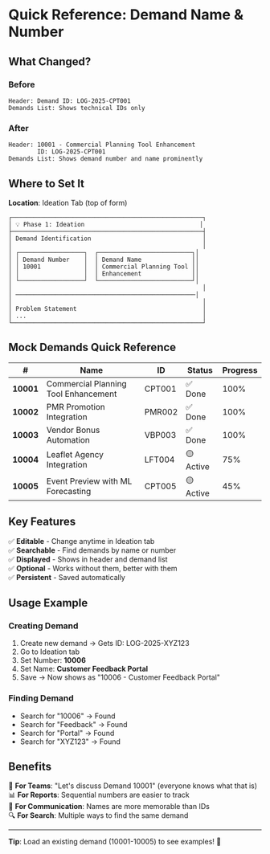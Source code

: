 # Quick Reference: Demand Name & Number

## What Changed?

### Before
```
Header: Demand ID: LOG-2025-CPT001
Demands List: Shows technical IDs only
```

### After
```
Header: 10001 - Commercial Planning Tool Enhancement
        ID: LOG-2025-CPT001
Demands List: Shows demand number and name prominently
```

## Where to Set It

**Location**: Ideation Tab (top of form)

```
┌─────────────────────────────────────────────────────┐
│ 💡 Phase 1: Ideation                                │
├─────────────────────────────────────────────────────┤
│ Demand Identification                               │
│                                                     │
│ ┌──────────────────┐  ┌──────────────────────────┐│
│ │ Demand Number    │  │ Demand Name              ││
│ │ 10001            │  │ Commercial Planning Tool ││
│ │                  │  │ Enhancement              ││
│ └──────────────────┘  └──────────────────────────┘│
│                                                     │
│ ──────────────────────────────────────────────────│
│                                                     │
│ Problem Statement                                   │
│ ...                                                 │
└─────────────────────────────────────────────────────┘
```

## Mock Demands Quick Reference

| # | Name | ID | Status | Progress |
|---|------|-----|--------|----------|
| **10001** | Commercial Planning Tool Enhancement | CPT001 | ✅ Done | 100% |
| **10002** | PMR Promotion Integration | PMR002 | ✅ Done | 100% |
| **10003** | Vendor Bonus Automation | VBP003 | ✅ Done | 100% |
| **10004** | Leaflet Agency Integration | LFT004 | 🟡 Active | 75% |
| **10005** | Event Preview with ML Forecasting | CPT005 | 🟡 Active | 45% |

## Key Features

✅ **Editable** - Change anytime in Ideation tab  
✅ **Searchable** - Find demands by name or number  
✅ **Displayed** - Shows in header and demand list  
✅ **Optional** - Works without them, better with them  
✅ **Persistent** - Saved automatically  

## Usage Example

### Creating Demand
1. Create new demand → Gets ID: LOG-2025-XYZ123
2. Go to Ideation tab
3. Set Number: **10006**
4. Set Name: **Customer Feedback Portal**
5. Save → Now shows as "10006 - Customer Feedback Portal"

### Finding Demand
- Search for "10006" → Found
- Search for "Feedback" → Found  
- Search for "Portal" → Found
- Search for "XYZ123" → Found

## Benefits

👥 **For Teams**: "Let's discuss Demand 10001" (everyone knows what that is)  
📊 **For Reports**: Sequential numbers are easier to track  
💬 **For Communication**: Names are more memorable than IDs  
🔍 **For Search**: Multiple ways to find the same demand  

---
**Tip**: Load an existing demand (10001-10005) to see examples! 🎯
